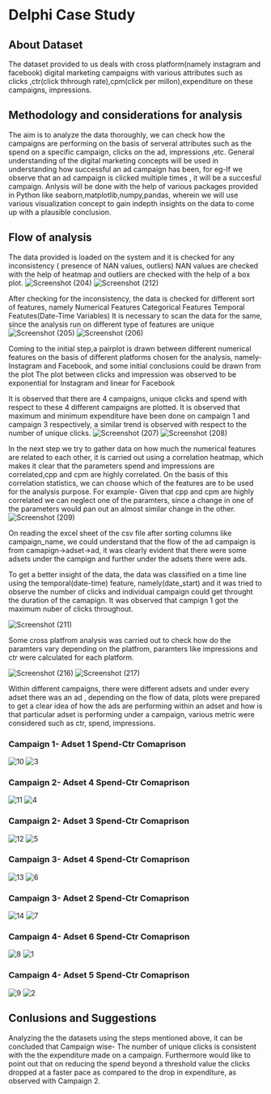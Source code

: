 # Delphi Case Study

## About Dataset

The dataset provided to us deals with cross platform(namely instagram and facebook) digital marketing campaigns with various attributes such as clicks ,ctr(click thhrough rate),cpm(click per millon),expenditure on these campaigns, impressions.

## Methodology and considerations for analysis

The aim is to analyze the data thoroughly, we can check how the campaigns are performing on the basis of serveral attributes such as the spend on a specific campaign, clicks on the ad, impressions ,etc. General understanding of the digital marketing concepts will be used in understanding how successful an ad campaign has been, for eg-If we observe that an ad campaign is clicked multiple times , it will be a succesful campaign.
Anlysis will be done with the help of various packages provided in Python like seaborn,matplotlib,numpy,pandas, wherein we will use various visualization concept to gain indepth insights on the data to come up with a plausible conclusion.

## Flow of analysis

The data provided is loaded on the system and it is checked for any inconsistency ( presence of NAN values, outliers)
NAN values are checked with the help of heatmap and outliers are checked with the help of a box plot.
![Screenshot (204)](https://user-images.githubusercontent.com/64247518/122635008-02f85880-d0ff-11eb-9106-c3319660ae78.png)
![Screenshot (212)](https://user-images.githubusercontent.com/64247518/122635257-76e73080-d100-11eb-90bb-fccadf3f820c.png)



After checking for the inconsistency, the data is checked for different sort of features, namely
Numerical Features
Categorical Features
Temporal Featutes(Date-Time Variables)
It is necessary to scan the data for the same, since the analysis run on different type of features are unique
![Screenshot (205)](https://user-images.githubusercontent.com/64247518/122635323-d5acaa00-d100-11eb-8f4d-71160127c6d2.png)
![Screenshot (206)](https://user-images.githubusercontent.com/64247518/122635326-d9d8c780-d100-11eb-8da6-d64945d68055.png)

Coming to the initial step,a pairplot is drawn between different numerical features on the basis of different platforms chosen for the analysis, namely-Instagram and Facebook, and some initial conclusions could be drawn from the plot
The plot between clicks and impression was observed to be exponential for Instagram and linear for Facebook

It is observed that there are 4 campaigns, unique clicks and spend with respect to these 4 different campaigns are plotted. It is observed that maximum and minimum expenditure have been done on campaign 1 and campaign 3 respectively, a similar trend is observed with respect to the number of unique clicks.
![Screenshot (207)](https://user-images.githubusercontent.com/64247518/122635329-e0ffd580-d100-11eb-97b1-d199921a3868.png)
![Screenshot (208)](https://user-images.githubusercontent.com/64247518/122635332-e2c99900-d100-11eb-88a7-49932e61460d.png)

In the next step we try to gather data on how much the numerical features are related to each other, it is carried out using a correlation heatmap, which makes it clear that the parameters spend and impressions are correlated,cpp and cpm are highly correlated. On the basis of this correlation statistics, we can choose which of the features are to be used for the analysis purpose. For example- Given that cpp and cpm are highly correlated we can neglect one of the paramters, since a change in one of the parameters would pan out an almost similar change in the other.
![Screenshot (209)](https://user-images.githubusercontent.com/64247518/122635335-e52bf300-d100-11eb-9e51-067bfbf1041f.png)

On reading the excel sheet of the csv file after sorting columns like campaign_name, we could understand that the flow of the ad campaign is from camapign->adset->ad, it was clearly evident that there were some adsets under the campign and further under the adsets there were ads.

To get a better insight of the data, the data was classified on a time line using the temporal(date-time) feature, namely(date_start) and it was tried to observe the number of clicks and individual campaign could get throught the duration of the camapign. It was observed that campign 1 got the maximum nuber of clicks throughout.

![Screenshot (211)](https://user-images.githubusercontent.com/64247518/122635338-e8bf7a00-d100-11eb-98a0-18a6c43c2821.png)

Some cross platfrom analysis was carried out to check how do the paramters vary depending on the platfrom, paramters like impressions and ctr were calculated for each platform.

![Screenshot (216)](https://user-images.githubusercontent.com/64247518/122635461-b7937980-d101-11eb-840b-9af755a95fb4.png)
![Screenshot (217)](https://user-images.githubusercontent.com/64247518/122635465-ba8e6a00-d101-11eb-8955-c7f88650f928.png)



Within different campaigns, there were different adsets and under every adset there was an ad , depending on the flow of data, plots were prepared to get a clear idea of how the ads are performing within an adset and how is that particular adset is performing under a campaign, various metric were considered such as ctr, spend, impressions.

### Campaign 1- Adset 1 Spend-Ctr Comaprison
![10](https://user-images.githubusercontent.com/64247518/122638241-b87fd780-d110-11eb-8456-816b2806ca88.png) ![3](https://user-images.githubusercontent.com/64247518/122638231-b61d7d80-d110-11eb-8a89-525d9f1d047d.png)
### Campaign 2- Adset 4 Spend-Ctr Comaprison
![11](https://user-images.githubusercontent.com/64247518/122638239-b87fd780-d110-11eb-8c97-e0d1a07d9db6.png) ![4](https://user-images.githubusercontent.com/64247518/122638230-b584e700-d110-11eb-99e7-c741fdf1b1a5.png)
### Campaign 2- Adset 3 Spend-Ctr Comaprison
![12](https://user-images.githubusercontent.com/64247518/122638237-b7e74100-d110-11eb-8264-632bd850b249.png) ![5](https://user-images.githubusercontent.com/64247518/122638229-b584e700-d110-11eb-9b6c-455553d9047c.png)
### Campaign 3- Adset 4 Spend-Ctr Comaprison
![13](https://user-images.githubusercontent.com/64247518/122638236-b74eaa80-d110-11eb-82eb-1ae7cdc6e235.png) ![6](https://user-images.githubusercontent.com/64247518/122638228-b4ec5080-d110-11eb-9b71-09d7f1f8e548.png)
### Campaign 3- Adset 2 Spend-Ctr Comaprison
![14](https://user-images.githubusercontent.com/64247518/122638235-b74eaa80-d110-11eb-8bc4-589c54cbf158.png) ![7](https://user-images.githubusercontent.com/64247518/122638227-b4ec5080-d110-11eb-8f30-fc6b0e33da78.png)
### Campaign 4- Adset 6 Spend-Ctr Comaprison
![8](https://user-images.githubusercontent.com/64247518/122638225-b3228d00-d110-11eb-81a1-863a60c5fdba.png) ![1](https://user-images.githubusercontent.com/64247518/122638234-b6b61400-d110-11eb-9ab8-1571b1e494cf.png)
### Campaign 4- Adset 5 Spend-Ctr Comaprison
![9](https://user-images.githubusercontent.com/64247518/122638244-b9186e00-d110-11eb-9212-ad6530ac1d6d.png) ![2](https://user-images.githubusercontent.com/64247518/122638232-b6b61400-d110-11eb-8085-9d1db2efd565.png)

## Conlusions and Suggestions

Analyzing the the datasets using the steps mentioned above, it can be concluded that 
 Campaign wise-
     The number of unique clicks is consistent with the the expenditure made on a campaign. Furthermore would like to point out that on reducing the spend beyond a threshold      value the clicks dropped at a faster pace as compared to the drop in expenditure, as observed with Campaign 2.
